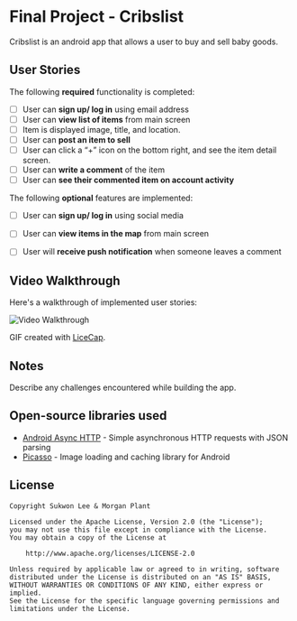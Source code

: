 # Final Project - Cribslist

Cribslist is an android app that allows a user to buy and sell baby goods.

## User Stories

The following **required** functionality is completed:

* [ ] User can **sign up/ log in** using email address
* [ ] User can **view list of items** from main screen
* [ ] Item is displayed image, title, and location.
* [ ] User can **post an item to sell**
* [ ] User can click a “+” icon on the bottom right, and see the item detail screen.
* [ ] User can **write a comment** of the item
* [ ] User can **see their commented item on account activity** 

The following **optional** features are implemented:

* [ ] User can **sign up/ log in** using social media
* [ ] User can **view items in the map** from main screen
* [ ] User will **receive push notification** when someone leaves a comment


## Video Walkthrough

Here's a walkthrough of implemented user stories:

<img src='https://github.com/cribslist/cribslist_android/blob/master/wireframes/flow.gif' title='Video Walkthrough' width='' alt='Video Walkthrough' />

GIF created with [LiceCap](http://www.cockos.com/licecap/).

## Notes

Describe any challenges encountered while building the app.

## Open-source libraries used

- [Android Async HTTP](https://github.com/loopj/android-async-http) - Simple asynchronous HTTP requests with JSON parsing
- [Picasso](http://square.github.io/picasso/) - Image loading and caching library for Android

## License

    Copyright Sukwon Lee & Morgan Plant

    Licensed under the Apache License, Version 2.0 (the "License");
    you may not use this file except in compliance with the License.
    You may obtain a copy of the License at

        http://www.apache.org/licenses/LICENSE-2.0

    Unless required by applicable law or agreed to in writing, software
    distributed under the License is distributed on an "AS IS" BASIS,
    WITHOUT WARRANTIES OR CONDITIONS OF ANY KIND, either express or implied.
    See the License for the specific language governing permissions and
    limitations under the License.
